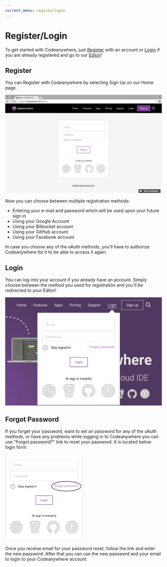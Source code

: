 ```yaml
---
current_menu: registerlogin
---
```


# Register/Login

To get started with Codeanywhere, just [Register](https://codeanywhere.com/signup) with an account or [Login](https://codeanywhere.com/login) if you are already registered and go to our [Editor](https://codeanywhere.com/editor)!

## Register

You can Register with Codeanywhere by selecting Sign Up on our Home page. 

![signup](images/signup.png "signup")


Now you can choose between multiple registration methods:

- Entering your e-mail and password which will be used upon your future sign in
- Using your Google Account
- Using your Bitbucket account
- Using your GitHub account
- Using your Facebook account

In case you choose any of the oAuth methods, you'll have to authorize Codeanywhere for it to be able to access it again. 

## Login

You can log into your account if you already have an account. Simply choose between the method you used for registration and you'll be redirected to your Editor!

![signin](images/signin.png "signin")


## Forgot Password

If you forget your password, want to set an password for any of the oAuth methods, or have any problems while logging in to Codeanywhere you can use "Forgot password?" link to reset your password. It is located below login form:

<img src="images/signin-forgotpassword.png" width="250" height="auto">

Once you receive email for your password reset, follow the link and enter the new password. After that you can use the new password and your email to login to your Codeanywhere account.